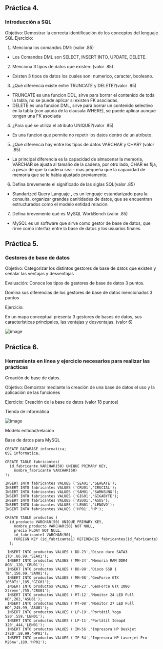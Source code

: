 ## Práctica 4.
### Introducción a SQL
Objetivo: Demostrar la correcta identificación de los conceptos del lenguaje SQL
Ejercicio:

1. Menciona los comandos DMl: (valor .85)
- Los Comandos DML son SELECT, INSERT INTO, UPDATE, DELETE.

2. Menciona 3 tipos de datos que existen: (valor .85)
- Existen 3 tipos de datos los cuales son: numerico, caracter, booleano.


3. ¿Qué diferencia existe entre TRUNCATE y DELETE?(valor .85)
- TRUNCATE es una funcion DDL, sirve para borrar el contenido de toda la tabla, no se puede aplicar si existen FK asociadas.
- DELETE es una funcion DML, sirve para borrar un contenido selectivo en la tabla (con ayuda de la clausula WHERE), se puede aplicar aunque tengan una FK asociada

4. ¿Para qué se utiliza el atributo UNIQUE?(valor .85)
- Es una funcion que permite no repetir los datos dentro de un atributo.

5. ¿Qué diferencia hay entre los tipos de datos VARCHAR y CHAR? (valor .85)
- La principal diferencia es la capacidad de almacenar la memoria, VARCHAR se ajusta al tamaño de la cadena, por otro lado, CHAR es fija, a pesar de que la cadena sea  - mas pequeña que la capacidad de memoria que se le habia ajustado previamente.

6. Defina brevemente el significado de las siglas SQL(valor .85)
- Standarized Query Languaje , es un lenguaje estandarizado para la consulta, organizar  grandes canitidades de datos, que se encuentran estructurados como el modelo entidad relacion.

7. Defina brevemente qué es MySQL WorkBench (valor .85)
- MySQL es un software que sirve como gestor de base de datos, que rirve como interfaz entre la base de datos y los usuarios finales.
## Práctica 5.
### Gestores de base de datos

Objetivo: Categorizar los distintos gestores de base de datos que existen y señalar las
ventajas y desventajas

Evaluación: Conoce los tipos de gestores de base de datos 3 puntos.

Domina sus diferencias de los gestores de base de datos mencionados 3 puntos

Ejercicio:

En un mapa conceptual presenta 3 gestores de bases de datos, sus características
principales, las ventajas y desventajas. (valor 6)

![image](https://user-images.githubusercontent.com/91554777/170415427-e2b7321b-a97f-43b0-ac24-6e506c307e6b.png)

## Práctica 6.
### Herramienta en línea y ejercicio necesarios para realizar las prácticas

Creación de base de datos.

Objetivo: Demostrar mediante la creación de una base de datos el uso y la aplicación de
las funciones

Ejercicio: Creación de la base de datos (valor 18 puntos)

Tienda de informática

![image](https://user-images.githubusercontent.com/91554777/170415101-717bca19-3644-46a9-8a57-8d5940c5d283.png)




Modelo entidad/relación




Base de datos para MySQL

    CREATE DATABASE informatica;
    USE informatica;

    CREATE TABLE fabricantes(
      id_fabricante VARCHAR(50) UNIQUE PRIMARY KEY,
        nombre_fabricante VARCHAR(50)
    );

    INSERT INTO fabricantes VALUES ('SEA01','SEAGATE');
    INSERT INTO fabricantes VALUES ('CRU01','CRUCIAL');
    INSERT INTO fabricantes VALUES ('SAM01','SAMNSUNG');
    INSERT INTO fabricantes VALUES ('GIG01','GIGABYTE');
    INSERT INTO fabricantes VALUES ('ASU01','ASUS');
    INSERT INTO fabricantes VALUES ('LEN01','LENOVO');
    INSERT INTO fabricantes VALUES ('HP01','HP');

    CREATE TABLE productos (
      id_producto VARCHAR(50) UNIQUE PRIMARY KEY,
        nombre_producto VARCHAR(50) NOT NULL,
        precio FLOAT NOT NULL,
        id_fabricante1 VARCHAR(50),
        FOREIGN KEY (id_fabricante1) REFERENCES fabricantes(id_fabricante)
      );

     INSERT INTO productos VALUES ('DD-23','Disco duro SATA3 1TB',86.99,'SEA01');
     INSERT INTO productos VALUES ('MM-34','Memoria RAM DDR4 8GB',120,'CRU01');
     INSERT INTO productos VALUES ('DD-98','Disco SSD 1 TB',150.99,'SAM01');
     INSERT INTO productos VALUES ('MM-98','GeoForce GTX 1050Ti',185,'GIG01');
     INSERT INTO productos VALUES ('MM-23','GeoForce GTX 1080 Xtreme',755,'CRU01');
     INSERT INTO productos VALUES ('MT-12','Monitor 24 LED Full HD',202,'ASU01');
     INSERT INTO productos VALUES ('MT-08','Monitor 27 LED Full HD',245.99,'ASU01');
     INSERT INTO productos VALUES ('LP-19','Portátil Yoga 520',559,'LEN01');
     INSERT INTO productos VALUES ('LP-11','Portátil Ideapd 320',444,'LEN01');
     INSERT INTO productos VALUES ('IM-56','Impresora HP Deskjet 3720',59.99,'HP01');
     INSERT INTO productos VALUES ('IP-54','Impresora HP Laserjet Pro M26nw',180,'HP01');
 
